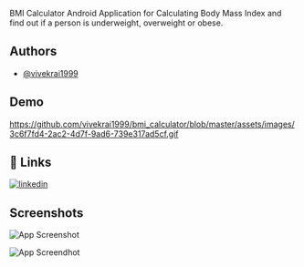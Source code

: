 
BMI Calculator Android Application for Calculating Body Mass Index and find out if a person is underweight, overweight or obese.

## Authors

- [@vivekrai1999](https://www.github.com/vivekrai1999)


## Demo

https://github.com/vivekrai1999/bmi_calculator/blob/master/assets/images/3c6f7fd4-2ac2-4d7f-9ad6-739e317ad5cf.gif


## 🔗 Links
[![linkedin](https://img.shields.io/badge/linkedin-0A66C2?style=for-the-badge&logo=linkedin&logoColor=white)](https://www.linkedin.com/in/vivek-rai-44662b249/)



## Screenshots

![App Screenshot](https://i.imgur.com/lEme4FU.jpg)


![App Screendhot](https://i.imgur.com/hNldJST.jpg)

